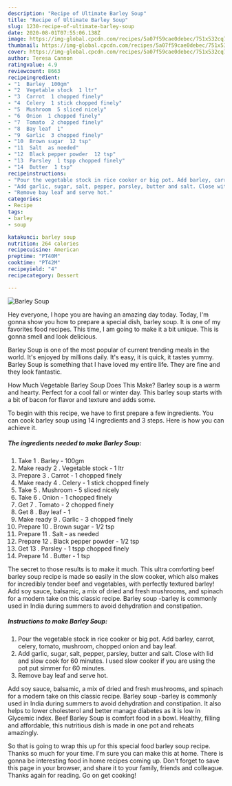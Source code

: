 ```yaml
---
description: "Recipe of Ultimate Barley Soup"
title: "Recipe of Ultimate Barley Soup"
slug: 1230-recipe-of-ultimate-barley-soup
date: 2020-08-01T07:55:06.138Z
image: https://img-global.cpcdn.com/recipes/5a07f59cae0debec/751x532cq70/barley-soup-recipe-main-photo.jpg
thumbnail: https://img-global.cpcdn.com/recipes/5a07f59cae0debec/751x532cq70/barley-soup-recipe-main-photo.jpg
cover: https://img-global.cpcdn.com/recipes/5a07f59cae0debec/751x532cq70/barley-soup-recipe-main-photo.jpg
author: Teresa Cannon
ratingvalue: 4.9
reviewcount: 8663
recipeingredient:
- "1  Barley  100gm"
- "2  Vegetable stock  1 ltr"
- "3  Carrot  1 chopped finely"
- "4  Celery  1 stick chopped finely"
- "5  Mushroom  5 sliced nicely"
- "6  Onion  1 chopped finely"
- "7  Tomato  2 chopped finely"
- "8  Bay leaf  1"
- "9  Garlic  3 chopped finely"
- "10  Brown sugar  12 tsp"
- "11  Salt  as needed"
- "12  Black pepper powder  12 tsp"
- "13  Parsley  1 tspp chopped finely"
- "14  Butter  1 tsp"
recipeinstructions:
- "Pour the vegetable stock in rice cooker or big pot. Add barley, carrot, celery, tomato, mushroom, chopped onion and bay leaf."
- "Add garlic, sugar, salt, pepper, parsley, butter and salt. Close with lid and slow cook for 60 minutes. I used slow cooker if you are using the pot put simmer for 60 minutes."
- "Remove bay leaf and serve hot."
categories:
- Recipe
tags:
- barley
- soup

katakunci: barley soup 
nutrition: 264 calories
recipecuisine: American
preptime: "PT40M"
cooktime: "PT42M"
recipeyield: "4"
recipecategory: Dessert

---
```



![Barley Soup](https://img-global.cpcdn.com/recipes/5a07f59cae0debec/751x532cq70/barley-soup-recipe-main-photo.jpg)

Hey everyone, I hope you are having an amazing day today. Today, I'm gonna show you how to prepare a special dish, barley soup. It is one of my favorites food recipes. This time, I am going to make it a bit unique. This is gonna smell and look delicious.

Barley Soup is one of the most popular of current trending meals in the world. It's enjoyed by millions daily. It's easy, it is quick, it tastes yummy. Barley Soup is something that I have loved my entire life. They are fine and they look fantastic.

How Much Vegetable Barley Soup Does This Make? Barley soup is a warm and hearty. Perfect for a cool fall or winter day. This barley soup starts with a bit of bacon for flavor and texture and adds some.


To begin with this recipe, we have to first prepare a few ingredients. You can cook barley soup using 14 ingredients and 3 steps. Here is how you can achieve it.

<!--inarticleads1-->

##### The ingredients needed to make Barley Soup:

1. Take 1 . Barley - 100gm
1. Make ready 2 . Vegetable stock - 1 ltr
1. Prepare 3 . Carrot - 1 chopped finely
1. Make ready 4 . Celery - 1 stick chopped finely
1. Take 5 . Mushroom - 5 sliced nicely
1. Take 6 . Onion - 1 chopped finely
1. Get 7 . Tomato - 2 chopped finely
1. Get 8 . Bay leaf - 1
1. Make ready 9 . Garlic - 3 chopped finely
1. Prepare 10 . Brown sugar - 1/2 tsp
1. Prepare 11 . Salt - as needed
1. Prepare 12 . Black pepper powder - 1/2 tsp
1. Get 13 . Parsley - 1 tspp chopped finely
1. Prepare 14 . Butter - 1 tsp


The secret to those results is to make it much. This ultra comforting beef barley soup recipe is made so easily in the slow cooker, which also makes for incredibly tender beef and vegetables, with perfectly textured barley! Add soy sauce, balsamic, a mix of dried and fresh mushrooms, and spinach for a modern take on this classic recipe. Barley soup -barley is commonly used in India during summers to avoid dehydration and constipation. 

<!--inarticleads2-->

##### Instructions to make Barley Soup:

1. Pour the vegetable stock in rice cooker or big pot. Add barley, carrot, celery, tomato, mushroom, chopped onion and bay leaf.
1. Add garlic, sugar, salt, pepper, parsley, butter and salt. Close with lid and slow cook for 60 minutes. I used slow cooker if you are using the pot put simmer for 60 minutes.
1. Remove bay leaf and serve hot.


Add soy sauce, balsamic, a mix of dried and fresh mushrooms, and spinach for a modern take on this classic recipe. Barley soup -barley is commonly used in India during summers to avoid dehydration and constipation. It also helps to lower cholesterol and better manage diabetes as it is low in Glycemic index. Beef Barley Soup is comfort food in a bowl. Healthy, filling and affordable, this nutritious dish is made in one pot and reheats amazingly. 

So that is going to wrap this up for this special food barley soup recipe. Thanks so much for your time. I'm sure you can make this at home. There is gonna be interesting food in home recipes coming up. Don't forget to save this page in your browser, and share it to your family, friends and colleague. Thanks again for reading. Go on get cooking!
